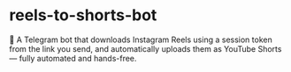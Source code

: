# reels-to-shorts-bot
🤖 A Telegram bot that downloads Instagram Reels using a session token from the link you send, and automatically uploads them as YouTube Shorts — fully automated and hands-free.
